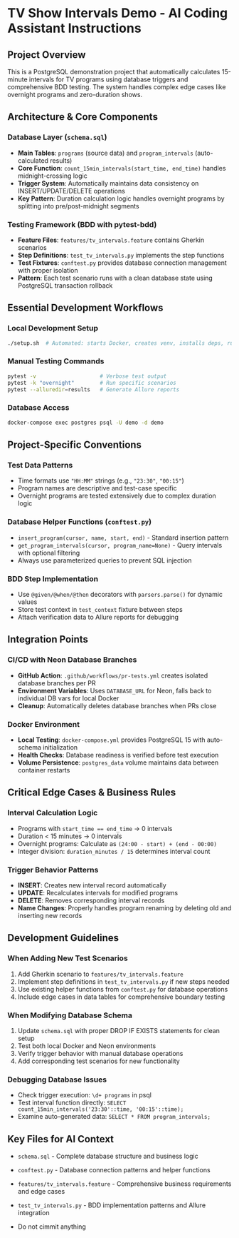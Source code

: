 # TV Show Intervals Demo - AI Coding Assistant Instructions

## Project Overview
This is a PostgreSQL demonstration project that automatically calculates 15-minute intervals for TV programs using database triggers and comprehensive BDD testing. The system handles complex edge cases like overnight programs and zero-duration shows.

## Architecture & Core Components

### Database Layer (`schema.sql`)
- **Main Tables**: `programs` (source data) and `program_intervals` (auto-calculated results)
- **Core Function**: `count_15min_intervals(start_time, end_time)` handles midnight-crossing logic
- **Trigger System**: Automatically maintains data consistency on INSERT/UPDATE/DELETE operations
- **Key Pattern**: Duration calculation logic handles overnight programs by splitting into pre/post-midnight segments

### Testing Framework (BDD with pytest-bdd)
- **Feature Files**: `features/tv_intervals.feature` contains Gherkin scenarios
- **Step Definitions**: `test_tv_intervals.py` implements the step functions
- **Test Fixtures**: `conftest.py` provides database connection management with proper isolation
- **Pattern**: Each test scenario runs with a clean database state using PostgreSQL transaction rollback

## Essential Development Workflows

### Local Development Setup
```bash
./setup.sh  # Automated: starts Docker, creates venv, installs deps, runs tests
```

### Manual Testing Commands
```bash
pytest -v                    # Verbose test output
pytest -k "overnight"        # Run specific scenarios
pytest --alluredir=results   # Generate Allure reports
```

### Database Access
```bash
docker-compose exec postgres psql -U demo -d demo
```

## Project-Specific Conventions

### Test Data Patterns
- Time formats use `"HH:MM"` strings (e.g., `"23:30"`, `"00:15"`)
- Program names are descriptive and test-case specific
- Overnight programs are tested extensively due to complex duration logic

### Database Helper Functions (`conftest.py`)
- `insert_program(cursor, name, start, end)` - Standard insertion pattern
- `get_program_intervals(cursor, program_name=None)` - Query intervals with optional filtering
- Always use parameterized queries to prevent SQL injection

### BDD Step Implementation
- Use `@given/@when/@then` decorators with `parsers.parse()` for dynamic values
- Store test context in `test_context` fixture between steps
- Attach verification data to Allure reports for debugging

## Integration Points

### CI/CD with Neon Database Branches
- **GitHub Action**: `.github/workflows/pr-tests.yml` creates isolated database branches per PR
- **Environment Variables**: Uses `DATABASE_URL` for Neon, falls back to individual DB vars for local Docker
- **Cleanup**: Automatically deletes database branches when PRs close

### Docker Environment
- **Local Testing**: `docker-compose.yml` provides PostgreSQL 15 with auto-schema initialization
- **Health Checks**: Database readiness is verified before test execution
- **Volume Persistence**: `postgres_data` volume maintains data between container restarts

## Critical Edge Cases & Business Rules

### Interval Calculation Logic
- Programs with `start_time == end_time` → 0 intervals
- Duration < 15 minutes → 0 intervals  
- Overnight programs: Calculate as `(24:00 - start) + (end - 00:00)`
- Integer division: `duration_minutes / 15` determines interval count

### Trigger Behavior Patterns
- **INSERT**: Creates new interval record automatically
- **UPDATE**: Recalculates intervals for modified programs
- **DELETE**: Removes corresponding interval records
- **Name Changes**: Properly handles program renaming by deleting old and inserting new records

## Development Guidelines

### When Adding New Test Scenarios
1. Add Gherkin scenario to `features/tv_intervals.feature`
2. Implement step definitions in `test_tv_intervals.py` if new steps needed
3. Use existing helper functions from `conftest.py` for database operations
4. Include edge cases in data tables for comprehensive boundary testing

### When Modifying Database Schema
1. Update `schema.sql` with proper DROP IF EXISTS statements for clean setup
2. Test both local Docker and Neon environments
3. Verify trigger behavior with manual database operations
4. Add corresponding test scenarios for new functionality

### Debugging Database Issues
- Check trigger execution: `\d+ programs` in psql
- Test interval function directly: `SELECT count_15min_intervals('23:30'::time, '00:15'::time);`
- Examine auto-generated data: `SELECT * FROM program_intervals;`

## Key Files for AI Context
- `schema.sql` - Complete database structure and business logic
- `conftest.py` - Database connection patterns and helper functions  
- `features/tv_intervals.feature` - Comprehensive business requirements and edge cases
- `test_tv_intervals.py` - BDD implementation patterns and Allure integration

- Do not cimmit anything